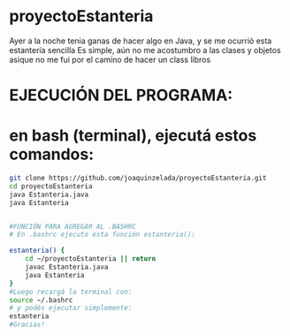 # proyectoEstanteria
Ayer a la noche tenia ganas de hacer algo en Java, y se me ocurrió esta estantería sencilla
Es simple, aún no me acostumbro a las clases y objetos asique no me fui por el camino de hacer un class libros

# EJECUCIÓN DEL PROGRAMA:
# en bash (terminal), ejecutá estos comandos:
```bash
git clone https://github.com/joaquinzelada/proyectoEstanteria.git
cd proyectoEstanteria
java Estanteria.java
java Estanteria


#FUNCIÓN PARA AGREGAR AL .BASHRC
# En .bashrc ejecuto esta función estanteria(): 

estanteria() {
    cd ~/proyectoEstanteria || return
    javac Estanteria.java
    java Estanteria
}
#Luego recargá la terminal con:
source ~/.bashrc
# y podés ejecutar simplemente: 
estanteria
#Gracias!
